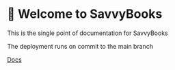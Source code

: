 # 🔮 Welcome to SavvyBooks
This is the single point of documentation for SavvyBooks

The deployment runs on commit to the main branch

[Docs](https://savvybooks.github.io/docs/getting-started)

